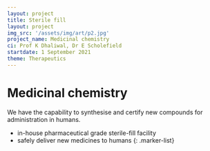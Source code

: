 ```yaml
---
layout: project
title: Sterile fill
layout: project
img_src: '/assets/img/art/p2.jpg'
project_name: Medicinal chemistry
ci: Prof K Dhaliwal, Dr E Scholefield
startdate: 1 September 2021
theme: Therapeutics
---
```



# Medicinal chemistry

We have the capability to synthesise and certify new compounds for administration in humans. 


- in-house pharmaceutical grade sterile-fill facility
- safely deliver new medicines to humans
{: .marker-list}
